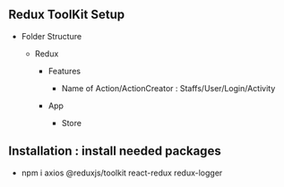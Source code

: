 ## Redux ToolKit Setup

- Folder Structure

  - Redux

    - Features

      - Name of Action/ActionCreator : Staffs/User/Login/Activity

    - App

      - Store

## Installation : install needed packages

- npm i axios @reduxjs/toolkit react-redux redux-logger
